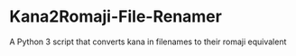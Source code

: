 # Kana2Romaji-File-Renamer
A Python 3 script that converts kana in filenames to their romaji equivalent
